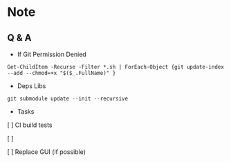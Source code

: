 ﻿# Note

## Q & A

- If Git Permission Denied

```Power Shell
Get-ChildItem -Recurse -Filter *.sh | ForEach-Object {git update-index --add --chmod=+x "$($_.FullName)" }
```

- Deps Libs

```Power Shell
git submodule update --init --recursive
```

- Tasks

[ ] CI build tests

[ ]

[ ] Replace GUI (if possible)

